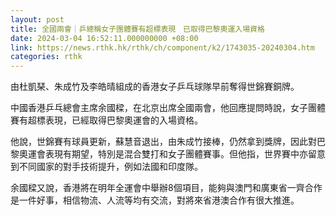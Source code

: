 ```yaml
---
layout: post
title: 全國兩會｜乒總稱女子團體賽有超標表現　已取得巴黎奧運入場資格
date: 2024-03-04 16:52:11.000000000 +08:00
link: https://news.rthk.hk/rthk/ch/component/k2/1743035-20240304.htm
categories: rthk
---
```


由杜凱琹、朱成竹及李皓晴組成的香港女子乒乓球隊早前奪得世錦賽銅牌。

中國香港乒乓總會主席余國樑，在北京出席全國兩會，他回應提問時說，女子團體賽有超標表現，已經取得巴黎奧運會的入場資格。

他說，世錦賽有球員更新，蘇慧音退出，由朱成竹接棒，仍然拿到獎牌，因此對巴黎奧運會表現有期望，特別是混合雙打和女子團體賽事。但他指，世界賽中亦留意到不同國家的對手技術提升，例如法國和印度隊。

余國樑又說，香港將在明年全運會中舉辦8個項目，能夠與澳門和廣東省一齊合作是一件好事，相信物流、人流等均有交流，對將來省港澳合作有很大推進。
